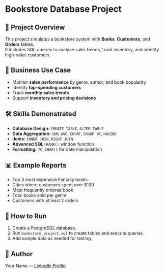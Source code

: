 # Bookstore Database Project

## 📌 Project Overview
This project simulates a bookstore system with **Books**, **Customers**, and **Orders** tables.  
It includes SQL queries to analyze sales trends, track inventory, and identify high-value customers.

## 🎯 Business Use Case
- Monitor **sales performance** by genre, author, and book popularity
- Identify **top-spending customers**
- Track **monthly sales trends**
- Support **inventory and pricing decisions**

## 🛠 Skills Demonstrated
- **Database Design:** `CREATE TABLE`, `ALTER TABLE`
- **Data Aggregation:** `SUM`, `AVG`, `COUNT`, `GROUP BY`, `HAVING`
- **Joins:** `INNER JOIN`, `RIGHT JOIN`
- **Advanced SQL:** `RANK()` window function
- **Formatting:** `TO_CHAR()` for date manipulation

## 📊 Example Reports
- Top 3 most expensive Fantasy books
- Cities where customers spent over $100
- Most frequently ordered book
- Total books sold per genre
- Customers with at least 2 orders

## 🚀 How to Run
1. Create a PostgreSQL database.
2. Run `bookstore_project.sql` to create tables and execute queries.
3. Add sample data as needed for testing.

## 📄 Author
Your Name — [LinkedIn Profile](https://linkedin.com/in/yourprofile)
